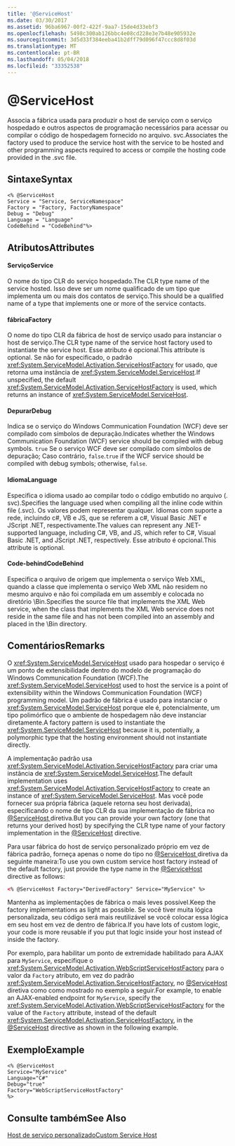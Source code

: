 ```yaml
---
title: '@ServiceHost'
ms.date: 03/30/2017
ms.assetid: 96ba6967-00f2-422f-9aa7-15de4d33ebf3
ms.openlocfilehash: 5498c300ab126bbc4e08cd228e3e7b48e905932e
ms.sourcegitcommit: 3d5d33f384eeba41b2dff79d096f47ccc8d8f03d
ms.translationtype: MT
ms.contentlocale: pt-BR
ms.lasthandoff: 05/04/2018
ms.locfileid: "33352538"
---
```

# <a name="servicehost"></a>@ServiceHost
<span data-ttu-id="3060e-101">Associa a fábrica usada para produzir o host de serviço com o serviço hospedado e outros aspectos de programação necessários para acessar ou compilar o código de hospedagem fornecido no arquivo. svc.</span><span class="sxs-lookup"><span data-stu-id="3060e-101">Associates the factory used to produce the service host with the service to be hosted and other programming aspects required to access or compile the hosting code provided in the .svc file.</span></span>  
  
## <a name="syntax"></a><span data-ttu-id="3060e-102">Sintaxe</span><span class="sxs-lookup"><span data-stu-id="3060e-102">Syntax</span></span>  
  
```  
<% @ServiceHost   
Service = "Service, ServiceNamespace"   
Factory = "Factory, FactoryNamespace"  
Debug = "Debug"  
Language = "Language"   
CodeBehind = "CodeBehind"%>  
```  
  
## <a name="attributes"></a><span data-ttu-id="3060e-103">Atributos</span><span class="sxs-lookup"><span data-stu-id="3060e-103">Attributes</span></span>  
  
#### <a name="service"></a><span data-ttu-id="3060e-104">Serviço</span><span class="sxs-lookup"><span data-stu-id="3060e-104">Service</span></span>  
 <span data-ttu-id="3060e-105">O nome do tipo CLR do serviço hospedado.</span><span class="sxs-lookup"><span data-stu-id="3060e-105">The CLR type name of the service hosted.</span></span> <span data-ttu-id="3060e-106">Isso deve ser um nome qualificado de um tipo que implementa um ou mais dos contatos de serviço.</span><span class="sxs-lookup"><span data-stu-id="3060e-106">This should be a qualified name of a type that implements one or more of the service contacts.</span></span>  
  
#### <a name="factory"></a><span data-ttu-id="3060e-107">fábrica</span><span class="sxs-lookup"><span data-stu-id="3060e-107">Factory</span></span>  
 <span data-ttu-id="3060e-108">O nome do tipo CLR da fábrica de host de serviço usado para instanciar o host de serviço.</span><span class="sxs-lookup"><span data-stu-id="3060e-108">The CLR type name of the service host factory used to instantiate the service host.</span></span> <span data-ttu-id="3060e-109">Esse atributo é opcional.</span><span class="sxs-lookup"><span data-stu-id="3060e-109">This attribute is optional.</span></span> <span data-ttu-id="3060e-110">Se não for especificado, o padrão <xref:System.ServiceModel.Activation.ServiceHostFactory> for usado, que retorna uma instância de <xref:System.ServiceModel.ServiceHost>.</span><span class="sxs-lookup"><span data-stu-id="3060e-110">If unspecified, the default <xref:System.ServiceModel.Activation.ServiceHostFactory> is used, which returns an instance of <xref:System.ServiceModel.ServiceHost>.</span></span>  
  
#### <a name="debug"></a><span data-ttu-id="3060e-111">Depurar</span><span class="sxs-lookup"><span data-stu-id="3060e-111">Debug</span></span>  
 <span data-ttu-id="3060e-112">Indica se o serviço do Windows Communication Foundation (WCF) deve ser compilado com símbolos de depuração.</span><span class="sxs-lookup"><span data-stu-id="3060e-112">Indicates whether the Windows Communication Foundation (WCF) service should be compiled with debug symbols.</span></span> <span data-ttu-id="3060e-113">`true` Se o serviço WCF deve ser compilado com símbolos de depuração; Caso contrário, `false`.</span><span class="sxs-lookup"><span data-stu-id="3060e-113">`true` if the WCF service should be compiled with debug symbols; otherwise, `false`.</span></span>  
  
#### <a name="language"></a><span data-ttu-id="3060e-114">Idioma</span><span class="sxs-lookup"><span data-stu-id="3060e-114">Language</span></span>  
 <span data-ttu-id="3060e-115">Especifica o idioma usado ao compilar todo o código embutido no arquivo (. svc).</span><span class="sxs-lookup"><span data-stu-id="3060e-115">Specifies the language used when compiling all the inline code within file (.svc).</span></span> <span data-ttu-id="3060e-116">Os valores podem representar qualquer. Idiomas com suporte a rede, incluindo c#, VB e JS, que se referem a c#, Visual Basic .NET e JScript .NET, respectivamente.</span><span class="sxs-lookup"><span data-stu-id="3060e-116">The values can represent any .NET-supported language, including C#, VB, and JS, which refer to C#, Visual Basic .NET, and JScript .NET, respectively.</span></span> <span data-ttu-id="3060e-117">Esse atributo é opcional.</span><span class="sxs-lookup"><span data-stu-id="3060e-117">This attribute is optional.</span></span>  
  
#### <a name="codebehind"></a><span data-ttu-id="3060e-118">Code-behind</span><span class="sxs-lookup"><span data-stu-id="3060e-118">CodeBehind</span></span>  
 <span data-ttu-id="3060e-119">Especifica o arquivo de origem que implementa o serviço Web XML, quando a classe que implementa o serviço Web XML não residem no mesmo arquivo e não foi compilada em um assembly e colocada no diretório \Bin.</span><span class="sxs-lookup"><span data-stu-id="3060e-119">Specifies the source file that implements the XML Web service, when the class that implements the XML Web service does not reside in the same file and has not been compiled into an assembly and placed in the \Bin directory.</span></span>  
  
## <a name="remarks"></a><span data-ttu-id="3060e-120">Comentários</span><span class="sxs-lookup"><span data-stu-id="3060e-120">Remarks</span></span>  
 <span data-ttu-id="3060e-121">O <xref:System.ServiceModel.ServiceHost> usado para hospedar o serviço é um ponto de extensibilidade dentro do modelo de programação do Windows Communication Foundation (WCF).</span><span class="sxs-lookup"><span data-stu-id="3060e-121">The <xref:System.ServiceModel.ServiceHost> used to host the service is a point of extensibility within the Windows Communication Foundation (WCF) programming model.</span></span> <span data-ttu-id="3060e-122">Um padrão de fábrica é usado para instanciar o <xref:System.ServiceModel.ServiceHost> porque ele é, potencialmente, um tipo polimórfico que o ambiente de hospedagem não deve instanciar diretamente.</span><span class="sxs-lookup"><span data-stu-id="3060e-122">A factory pattern is used to instantiate the <xref:System.ServiceModel.ServiceHost> because it is, potentially, a polymorphic type that the hosting environment should not instantiate directly.</span></span>  
  
 <span data-ttu-id="3060e-123">A implementação padrão usa <xref:System.ServiceModel.Activation.ServiceHostFactory> para criar uma instância de <xref:System.ServiceModel.ServiceHost>.</span><span class="sxs-lookup"><span data-stu-id="3060e-123">The default implementation uses <xref:System.ServiceModel.Activation.ServiceHostFactory> to create an instance of <xref:System.ServiceModel.ServiceHost>.</span></span> <span data-ttu-id="3060e-124">Mas você pode fornecer sua própria fábrica (aquele retorna seu host derivada), especificando o nome de tipo CLR da sua implementação de fábrica no [ @ServiceHost ](../../../../../docs/framework/configure-apps/file-schema/wcf-directive/servicehost.md) diretiva.</span><span class="sxs-lookup"><span data-stu-id="3060e-124">But you can provide your own factory (one that returns your derived host) by specifying the CLR type name of your factory implementation in the [@ServiceHost](../../../../../docs/framework/configure-apps/file-schema/wcf-directive/servicehost.md) directive.</span></span>  
  
 <span data-ttu-id="3060e-125">Para usar fábrica do host de serviço personalizado próprio em vez de fábrica padrão, forneça apenas o nome do tipo no [ @ServiceHost ](../../../../../docs/framework/configure-apps/file-schema/wcf-directive/servicehost.md) diretiva da seguinte maneira:</span><span class="sxs-lookup"><span data-stu-id="3060e-125">To use you own custom service host factory instead of the default factory, just provide the type name in the [@ServiceHost](../../../../../docs/framework/configure-apps/file-schema/wcf-directive/servicehost.md) directive as follows:</span></span>  
  
```xml  
<% @ServiceHost Factory="DerivedFactory" Service="MyService" %>  
```  
  
 <span data-ttu-id="3060e-126">Mantenha as implementações de fábrica o mais leves possível.</span><span class="sxs-lookup"><span data-stu-id="3060e-126">Keep the factory implementations as light as possible.</span></span> <span data-ttu-id="3060e-127">Se você tiver muita lógica personalizada, seu código será mais reutilizável se você colocar essa lógica em seu host em vez de dentro de fábrica.</span><span class="sxs-lookup"><span data-stu-id="3060e-127">If you have lots of custom logic, your code is more reusable if you put that logic inside your host instead of inside the factory.</span></span>  
  
 <span data-ttu-id="3060e-128">Por exemplo, para habilitar um ponto de extremidade habilitado para AJAX para `MyService`, especifique o <xref:System.ServiceModel.Activation.WebScriptServiceHostFactory> para o valor da `Factory` atributo, em vez do padrão <xref:System.ServiceModel.Activation.ServiceHostFactory>, no [ @ServiceHost ](../../../../../docs/framework/configure-apps/file-schema/wcf-directive/servicehost.md) diretiva como como mostrado no exemplo a seguir.</span><span class="sxs-lookup"><span data-stu-id="3060e-128">For example, to enable an AJAX-enabled endpoint for `MyService`, specify the <xref:System.ServiceModel.Activation.WebScriptServiceHostFactory> for the value of the `Factory` attribute, instead of the default <xref:System.ServiceModel.Activation.ServiceHostFactory>, in the [@ServiceHost](../../../../../docs/framework/configure-apps/file-schema/wcf-directive/servicehost.md) directive as shown in the following example.</span></span>  
  
## <a name="example"></a><span data-ttu-id="3060e-129">Exemplo</span><span class="sxs-lookup"><span data-stu-id="3060e-129">Example</span></span>  
  
```  
<% @ServiceHost   
Service="MyService"  
Language="C#"  
Debug="true"  
Factory="WebScriptServiceHostFactory"  
%>  
```  
  
## <a name="see-also"></a><span data-ttu-id="3060e-130">Consulte também</span><span class="sxs-lookup"><span data-stu-id="3060e-130">See Also</span></span>  
 [<span data-ttu-id="3060e-131">Host de serviço personalizado</span><span class="sxs-lookup"><span data-stu-id="3060e-131">Custom Service Host</span></span>](../../../../../docs/framework/wcf/samples/custom-service-host.md)
